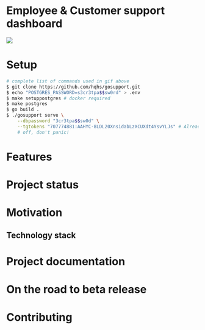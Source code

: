 Employee & Customer support dashboard
===

![](.examples/example.gif)

# Setup

``` sh
# complete list of commands used in gif above
$ git clone https://github.com/hqhs/gosupport.git
$ echo "POSTGRES_PASSWORD=s3cr3tpa$$sw0rd" > .env
$ make setuppostgres # docker required
$ make postgres
$ go build .
$ ./gosupport serve \
    --dbpassword "3cr3tpa$$sw0d" \
    --tgtokens "707774881:AAHYC-8LDL20Xns1dabLzXCUXdt4YsvYLJs" # Already turned
    # off, don't panic!
```

# Features

# Project status

# Motivation

## Technology stack

# Project documentation

# On the road to beta release

# Contributing
